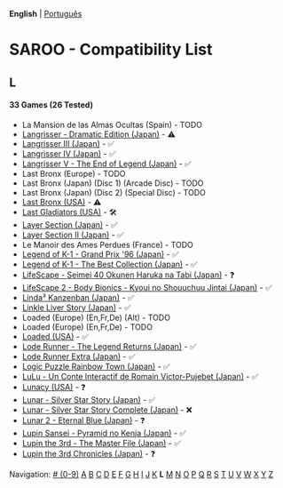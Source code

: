 **English** | [Português](../pt-br/L.md)

# SAROO - Compatibility List

## L

#### 33 Games (26 Tested)

- La Mansion de las Almas Ocultas (Spain) - TODO
- [Langrisser - Dramatic Edition (Japan)](../../../Regions/Retails/Japan/T-2507G/01/README.md) - :warning:
- [Langrisser III (Japan)](../../../Regions/Retails/Japan/T-2502G/01/README.md) - :white_check_mark:
- [Langrisser IV (Japan)](../../../Regions/Retails/Japan/T-2505G/01/README.md) - :white_check_mark:
- [Langrisser V - The End of Legend (Japan)](../../../Regions/Retails/Japan/T-2509G/01/README.md) - :white_check_mark:
- Last Bronx (Europe) - TODO
- Last Bronx (Japan) (Disc 1) (Arcade Disc) - TODO
- Last Bronx (Japan) (Disc 2) (Special Disc) - TODO
- [Last Bronx (USA)](../../../Regions/Retails/USA/MK-81078/01/README.md) - :warning:
- [Last Gladiators (USA)](../../../Regions/Retails/USA/T-4804H/01/README.md) - :hammer_and_wrench:
- [Layer Section (Japan)](../../../Regions/Retails/Japan/T-1101G/01/README.md) - :white_check_mark:
- [Layer Section II (Japan)](../../../Regions/Retails/Japan/T-26409G/01/README.md) - :white_check_mark:
- Le Manoir des Ames Perdues (France) - TODO
- [Legend of K-1 - Grand Prix '96 (Japan)](../../../Regions/Retails/Japan/T-7503G/01/README.md) - :white_check_mark:
- [Legend of K-1 - The Best Collection (Japan)](../../../Regions/Retails/Japan/T-7501G/01/README.md) - :white_check_mark:
- [LifeScape - Seimei 40 Okunen Haruka na Tabi (Japan)](../../../Regions/Retails/Japan/T-26405G/01/README.md) - :question:
- [LifeScape 2 - Body Bionics - Kyoui no Shouuchuu Jintai (Japan)](../../../Regions/Retails/Japan/T-26411G/01/README.md) - :white_check_mark:
- [Linda³ Kanzenban (Japan)](../../../Regions/Retails/Japan/T-2112G/01/README.md) - :white_check_mark:
- [Linkle Liver Story (Japan)](../../../Regions/Retails/Japan/GS-9055/01/README.md) - :white_check_mark:
- Loaded (Europe) (En,Fr,De) (Alt) - TODO
- Loaded (Europe) (En,Fr,De) - TODO
- [Loaded (USA)](../../../Regions/Retails/USA/T-12519H/01/README.md) - :white_check_mark:
- [Lode Runner - The Legend Returns (Japan)](../../../Regions/Retails/Japan/T-25101G/01/README.md) - :white_check_mark:
- [Lode Runner Extra (Japan)](../../../Regions/Retails/Japan/T-25103G/01/README.md) - :white_check_mark:
- [Logic Puzzle Rainbow Town (Japan)](../../../Regions/Retails/Japan/T-4303G/01/README.md) - :white_check_mark:
- [LuLu - Un Conte Interactif de Romain Victor-Pujebet (Japan)](../../../Regions/Retails/Japan/GS-9118/01/README.md) - :white_check_mark:
- [Lunacy (USA)](../../../Regions/Retails/USA/T-14403H/01/README.md) - :question:
- [Lunar - Silver Star Story (Japan)](../../../Regions/Retails/Japan/T-27901G/01/README.md) - :white_check_mark:
- [Lunar - Silver Star Story Complete (Japan)](../../../Regions/Retails/Japan/T-27904G/01/README.md) - :x:
- [Lunar 2 - Eternal Blue (Japan)](../../../Regions/Retails/Japan/T-27906G/01/README.md) - :question:
- [Lupin Sansei - Pyramid no Kenja (Japan)](../../../Regions/Retails/Japan/T-2004G/01/README.md) - :white_check_mark:
- [Lupin the 3rd - The Master File (Japan)](../../../Regions/Retails/Japan/T-18801G/01/README.md) - :white_check_mark:
- [Lupin the 3rd Chronicles (Japan)](../../../Regions/Retails/Japan/T-18804G/01/README.md) - :question:

Navigation:
[# (0-9)](./09.md) [A](./A.md) [B](./B.md) [C](./C.md) [D](./D.md) [E](./E.md) [F](./F.md) [G](./G.md) [H](./H.md) [I](./I.md) [J](./J.md) [K](./K.md) **L** [M](./M.md) [N](./N.md) [O](./O.md) [P](./P.md) [Q](./Q.md) [R](./R.md) [S](./S.md) [T](./T.md) [U](./U.md) [V](./V.md) [W](./W.md) [X](./X.md) [Y](./Y.md) [Z](./Z.md)
